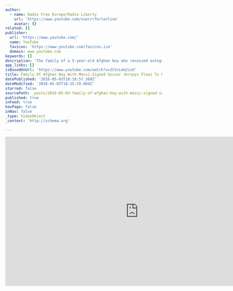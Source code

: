 ```yaml
---
author:
  - name: Radio Free Europe/Radio Liberty
    url: 'https://www.youtube.com/user/rferlonline'
    avatar: {}
related: []
publisher:
  url: 'https://www.youtube.com/'
  name: YouTube
  favicon: 'https://www.youtube.com/favicon.ico'
  domain: www.youtube.com
keywords: []
description: 'The family of a 5-year-old Afghan boy who received autographed jerseys from his soccer hero, Lionel Messi, say they had to leave Afghanistan because of constant telephone threats. (Reuters) Originally published at - http://www.rferl.org/media/video/afghanistan-pakistan-messi-boy/27713734.html'
app_links: []
isBasedOnUrl: 'https://www.youtube.com/watch?v=ZCVcLmU2izU'
title: Family Of Afghan Boy With Messi-Signed Soccer Jerseys Flees To Pakistan
datePublished: '2016-05-03T18:18:57.369Z'
dateModified: '2016-05-03T18:15:29.004Z'
starred: false
sourcePath: _posts/2016-05-03-family-of-afghan-boy-with-messi-signed-soccer-jerseys-flees.md
published: true
inFeed: true
hasPage: false
inNav: false
_type: VideoObject
_context: 'http://schema.org'

---
```

<iframe src="https://cdn.embedly.com/widgets/media.html?src=https%3A%2F%2Fwww.youtube.com%2Fembed%2FZCVcLmU2izU%3Ffeature%3Doembed&amp;url=https%3A%2F%2Fwww.youtube.com%2Fwatch%3Fv%3DZCVcLmU2izU&amp;image=https%3A%2F%2Fi.ytimg.com%2Fvi%2FZCVcLmU2izU%2Fhqdefault.jpg&amp;key=b7d04c9b404c499eba89ee7072e1c4f7&amp;type=text%2Fhtml&amp;schema=youtube" width="854" height="480" scrolling="no" frameborder="0" allowfullscreen="" style=""></iframe>